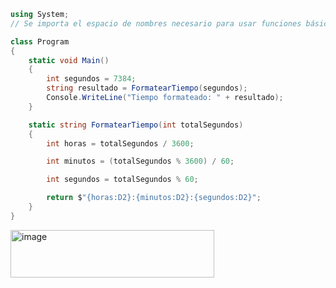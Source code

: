 ```csharp
using System;  
// Se importa el espacio de nombres necesario para usar funciones básicas como Console y String.

class Program  
{
    static void Main()  
    {
        int segundos = 7384;  
        string resultado = FormatearTiempo(segundos);  
        Console.WriteLine("Tiempo formateado: " + resultado);  
    }

    static string FormatearTiempo(int totalSegundos)  
    {
        int horas = totalSegundos / 3600;  

        int minutos = (totalSegundos % 3600) / 60;  

        int segundos = totalSegundos % 60;  

        return $"{horas:D2}:{minutos:D2}:{segundos:D2}";  
    }
}

```
<img width="326" height="76" alt="image" src="https://github.com/user-attachments/assets/21a315f7-fc99-4df4-bbc5-2382d51adcec" />
